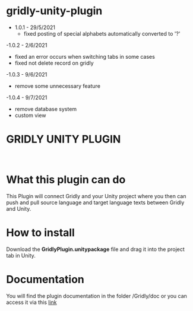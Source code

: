 # gridly-unity-plugin

- 1.0.1 - 29/5/2021
  + fixed posting of special alphabets automatically converted to '?'

-1.0.2 - 2/6/2021
  + fixed an error occurs when switching tabs in some cases
  + fixed not delete record on gridly 
 
-1.0.3 - 9/6/2021
  + remove some unnecessary feature
  
-1.0.4 - 9/7/2021
 + remove database system
 + custom view


# GRIDLY UNITY PLUGIN
​
# What this plugin can do
  This Plugin will connect Gridly and your Unity project where you then can push and pull source language and target language texts between Gridly and Unity.

# How to install
  Download the **GridlyPlugin.unitypackage** file and drag it into the project tab in Unity.
  
# Documentation
  You will find the plugin documentation in the folder /Gridly/doc or you can access it via this [link](https://github.com/gridly-spreadsheet-CMS/gridly-unity-plugin/blob/master/Gridly/Doc/Unity%20plugin%20documentation.pdf)
